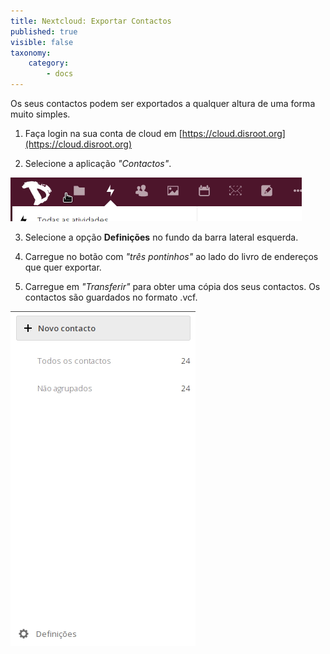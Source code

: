 ```yaml
---
title: Nextcloud: Exportar Contactos
published: true
visible: false
taxonomy:
    category:
        - docs
---
```


Os seus contactos podem ser exportados a qualquer altura de uma forma muito simples.

1. Faça login na sua conta de cloud em [https://cloud.disroot.org](https://cloud.disroot.org)

2. Selecione a aplicação *"Contactos"*.


![](pt/select_app.gif)

3. Selecione a opção **Definições** no fundo da barra lateral esquerda.

4. Carregue no botão com *"três pontinhos"* ao lado do livro de endereços que quer exportar.

5. Carregue em *"Transferir"* para obter uma cópia dos seus contactos. Os contactos são guardados no formato  .vcf.


![](pt/export_data.gif)
